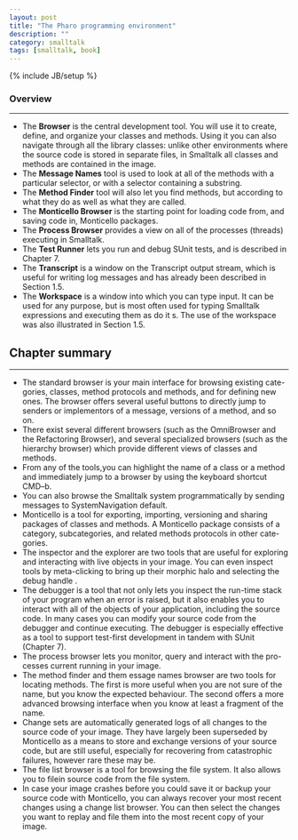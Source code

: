 ```yaml
---
layout: post
title: "The Pharo programming environment"
description: ""
category: smalltalk
tags: [smalltalk, book]
---
```

{% include JB/setup %}

### Overview
---

* The **Browser** is the central development tool. You will use it to create, define, and organize your classes and methods. Using it you can also navigate through all the library classes: unlike other environments where the source code is stored in separate files, in Smalltalk all classes and methods are contained in the image.
* The **Message Names** tool is used to look at all of the methods with a particular selector, or with a selector containing a substring.
* The **Method Finder** tool will also let you find methods, but according to what they do as well as what they are called.
* The **Monticello Browser** is the starting point for loading code from, and saving code in, Monticello packages.
* The **Process Browser** provides a view on all of the processes (threads) executing in Smalltalk.
* The **Test Runner** lets you run and debug SUnit tests, and is described in Chapter 7.
* The **Transcript** is a window on the Transcript output stream, which is useful for writing log messages and has already been described in Section 1.5.
* The **Workspace** is a window into which you can type input. It can be used for any purpose, but is most often used for typing Smalltalk expressions and executing them as do it s. The use of the workspace was also illustrated in Section 1.5.

## Chapter summary
---

* The standard browser is your main interface for browsing existing cate- gories, classes, method protocols and methods, and for defining new ones. The browser offers several useful buttons to directly jump to senders or implementors of a message, versions of a method, and so on.
* There exist several different browsers (such as the OmniBrowser and the Refactoring Browser), and several specialized browsers (such as the hierarchy browser) which provide different views of classes and methods.
* From any of the tools,you can highlight the name of a class or a method and immediately jump to a browser by using the keyboard shortcut CMD–b.
* You can also browse the Smalltalk system programmatically by sending messages to SystemNavigation default.
* Monticello is a tool for exporting, importing, versioning and sharing packages of classes and methods. A Monticello package consists of a category, subcategories, and related methods protocols in other cate- gories.
* The inspector and the explorer are two tools that are useful for exploring and interacting with live objects in your image. You can even inspect tools by meta-clicking to bring up their morphic halo and selecting the debug handle .
* The debugger is a tool that not only lets you inspect the run-time stack of your program when an error is raised, but it also enables you to interact with all of the objects of your application, including the source code. In many cases you can modify your source code from the debugger and continue executing. The debugger is especially effective as a tool to support test-first development in tandem with SUnit (Chapter 7).
* The process browser lets you monitor, query and interact with the pro- cesses current running in your image.
* The method finder and them essage names browser are two tools for locating methods. The first is more useful when you are not sure of the name, but you know the expected behaviour. The second offers a more advanced browsing interface when you know at least a fragment of the name.
* Change sets are automatically generated logs of all changes to the source code of your image. They have largely been superseded by Monticello as a means to store and exchange versions of your source code, but are still useful, especially for recovering from catastrophic failures, however rare these may be.
* The file list browser is a tool for browsing the file system. It also allows you to filein source code from the file system.
* In case your image crashes before you could save it or backup your source code with Monticello, you can always recover your most recent changes using a change list browser. You can then select the changes you want to replay and file them into the most recent copy of your image.
